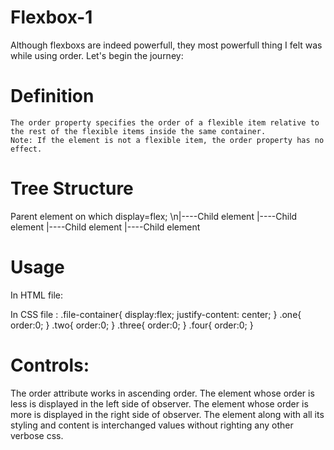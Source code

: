 # Flexbox-1
Although flexboxs are indeed powerfull, they most powerfull thing I felt was while using order.
Let's begin the journey: 
  # Definition 
    The order property specifies the order of a flexible item relative to the rest of the flexible items inside the same container.
    Note: If the element is not a flexible item, the order property has no effect.
  # Tree Structure
  Parent element on which display=flex;
  \n|----Child element
  |----Child element 
  |----Child element
  |----Child element
  # Usage
  In HTML file:
  <div class="flex-container">
        <div class="one">
          <!-- Components Inside-->
        </div>
        <div class="two">
          <!-- Components Inside-->
        </div>
        <div class="three">
          <!-- Components Inside-->
        </div>
        <div class="four">
          <!-- Components Inside-->
        </div>
  </div>
  
 In CSS file :
 .file-container{
    display:flex;
    justify-content: center;
 }
 .one{
   order:0;
 }
 .two{
   order:0;
 }
 .three{
   order:0;
 }
 .four{
   order:0;
 }
 
 # Controls:
 The order attribute works in ascending order. The element whose order is less is displayed in the left side of observer.
 The element whose order is more is displayed in the right side of observer. 
 The element along with all its styling and content is interchanged values without righting any other verbose css.

